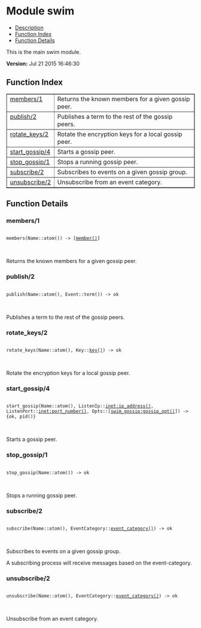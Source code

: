 

# Module swim #
* [Description](#description)
* [Function Index](#index)
* [Function Details](#functions)

This is the main swim module.

__Version:__ Jul 21 2015 16:46:30

<a name="index"></a>

## Function Index ##


<table width="100%" border="1" cellspacing="0" cellpadding="2" summary="function index"><tr><td valign="top"><a href="#members-1">members/1</a></td><td>Returns the known members for a given gossip peer.</td></tr><tr><td valign="top"><a href="#publish-2">publish/2</a></td><td>Publishes a term to the rest of the gossip peers.</td></tr><tr><td valign="top"><a href="#rotate_keys-2">rotate_keys/2</a></td><td>Rotate the encryption keys for a local gossip peer.</td></tr><tr><td valign="top"><a href="#start_gossip-4">start_gossip/4</a></td><td>Starts a gossip peer.</td></tr><tr><td valign="top"><a href="#stop_gossip-1">stop_gossip/1</a></td><td>Stops a running gossip peer.</td></tr><tr><td valign="top"><a href="#subscribe-2">subscribe/2</a></td><td>Subscribes to events on a given gossip group.</td></tr><tr><td valign="top"><a href="#unsubscribe-2">unsubscribe/2</a></td><td>Unsubscribe from an event category.</td></tr></table>


<a name="functions"></a>

## Function Details ##

<a name="members-1"></a>

### members/1 ###

<pre><code>
members(Name::atom()) -&gt; [<a href="#type-member">member()</a>]
</code></pre>
<br />

Returns the known members for a given gossip peer.

<a name="publish-2"></a>

### publish/2 ###

<pre><code>
publish(Name::atom(), Event::term()) -&gt; ok
</code></pre>
<br />

Publishes a term to the rest of the gossip peers.

<a name="rotate_keys-2"></a>

### rotate_keys/2 ###

<pre><code>
rotate_keys(Name::atom(), Key::<a href="#type-key">key()</a>) -&gt; ok
</code></pre>
<br />

Rotate the encryption keys for a local gossip peer.

<a name="start_gossip-4"></a>

### start_gossip/4 ###

<pre><code>
start_gossip(Name::atom(), ListenIp::<a href="inet.md#type-ip_address">inet:ip_address()</a>, ListenPort::<a href="inet.md#type-port_number">inet:port_number()</a>, Opts::[<a href="swim_gossip.md#type-gossip_opt">swim_gossip:gossip_opt()</a>]) -&gt; {ok, pid()}
</code></pre>
<br />

Starts a gossip peer.

<a name="stop_gossip-1"></a>

### stop_gossip/1 ###

<pre><code>
stop_gossip(Name::atom()) -&gt; ok
</code></pre>
<br />

Stops a running gossip peer.

<a name="subscribe-2"></a>

### subscribe/2 ###

<pre><code>
subscribe(Name::atom(), EventCategory::<a href="#type-event_category">event_category()</a>) -&gt; ok
</code></pre>
<br />

Subscribes to events on a given gossip group.

A subscribing process will receive messages based on the event-category.

<a name="unsubscribe-2"></a>

### unsubscribe/2 ###

<pre><code>
unsubscribe(Name::atom(), EventCategory::<a href="#type-event_category">event_category()</a>) -&gt; ok
</code></pre>
<br />

Unsubscribe from an event category.

